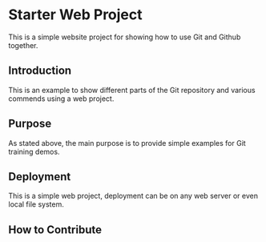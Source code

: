 # Starter Web Project

This is a simple website project for
showing how to use Git and Github together.

## Introduction

This is an example to show different parts of the Git repository 
and various commends using a web project.

## Purpose

As stated above, the main purpose is to provide
simple examples for Git training demos.

## Deployment

This is a simple web project, deployment 
can be on any web server or even local
file system.


## How to Contribute